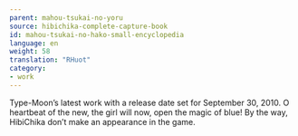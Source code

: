 ```yaml
---
parent: mahou-tsukai-no-yoru
source: hibichika-complete-capture-book
id: mahou-tsukai-no-hako-small-encyclopedia
language: en
weight: 58
translation: "RHuot"
category:
- work
---
```


Type-Moon’s latest work with a release date set for September 30, 2010. O heartbeat of the new, the girl will now, open the magic of blue! By the way, HibiChika don’t make an appearance in the game.
